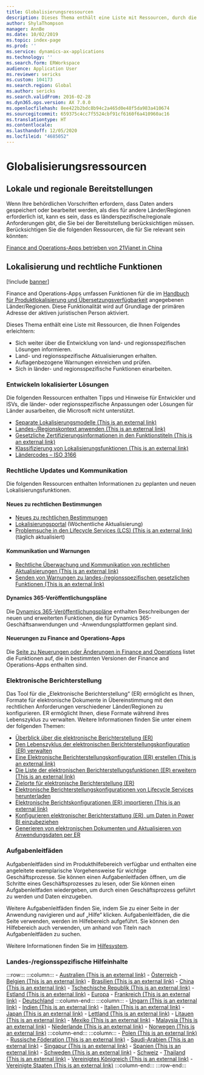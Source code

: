 ```yaml
---
title: Globalisierungsressourcen
description: Dieses Thema enthält eine Liste mit Ressourcen, durch die Sie mehr über länder-/regionsspezifische Funktionalität und Angebote erfahren können.
author: ShylaThompson
manager: AnnBe
ms.date: 10/02/2019
ms.topic: index-page
ms.prod: ''
ms.service: dynamics-ax-applications
ms.technology: ''
ms.search.form: ERWorkspace
audience: Application User
ms.reviewer: sericks
ms.custom: 104173
ms.search.region: Global
ms.author: sericks
ms.search.validFrom: 2016-02-28
ms.dyn365.ops.version: AX 7.0.0
ms.openlocfilehash: 8ee422b2bdc8b94c2a465d0e48f5da983a410674
ms.sourcegitcommit: 659375c4cc7f5524cbf91cf6160f6a410960ac16
ms.translationtype: HT
ms.contentlocale: 
ms.lasthandoff: 12/05/2020
ms.locfileid: "4685052"
---
```

# <a name="globalization-resources"></a>Globalisierungsressourcen

## <a name="local-and-regional-deployments"></a>Lokale und regionale Bereitstellungen
Wenn Ihre behördlichen Vorschriften erfordern, dass Daten anders gespeichert oder bearbeitet werden, als dies für andere Länder/Regionen erforderlich ist, kann es sein, dass es länderspezifische/regionale Anforderungen gibt, die Sie bei der Bereitstellung berücksichtigen müssen. Berücksichtigen Sie die folgenden Ressourcen, die für Sie relevant sein könnten:

[Finance and Operations-Apps betrieben von 21Vianet in China](https://docs.microsoft.com/dynamics365/unified-operations/dev-itpro/deployment/china-local-deployment)

## <a name="localization-and-regulatory-features"></a>Lokalisierung und rechtliche Funktionen

[!include [banner](../includes/banner.md)]

Finance and Operations-Apps umfassen Funktionen für die im [Handbuch für Produktlokalisierung und Übersetzungsverfügbarkeit](https://aka.ms/dynamics_365_international_availability_deck) angegebenen Länder/Regionen. Diese Funktionalität wird auf Grundlage der primären Adresse der aktiven juristischen Person aktiviert. 

Dieses Thema enthält eine Liste mit Ressourcen, die Ihnen Folgendes erleichtern: 
- Sich weiter über die Entwicklung von land- und regionsspezifischen Lösungen informieren.
- Land- und regionsspezifische Aktualisierungen erhalten.
- Auflagenbezogene Warnungen einreichen und prüfen.
- Sich in länder- und regionsspezifische Funktionen einarbeiten.

### <a name="developing-localized-solutions"></a>Entwickeln lokalisierter Lösungen
Die folgenden Ressourcen enthalten Tipps und Hinweise für Entwickler und ISVs, die länder- oder regionsspezifische Anpassungen oder Lösungen für Länder ausarbeiten, die Microsoft nicht unterstützt.
-   [Separate Lokalisierungsmodelle (This is an external link)](https://docs.microsoft.com/de-de/dynamics365/supply-chain/fin-ops-core/dev-itpro/lcs-solutions/separate-localization-models)
-   [Landes-/Regionskontext anwenden (This is an external link)](https://docs.microsoft.com/de-de/dynamics365/supply-chain/fin-ops-core/dev-itpro/lcs-solutions/apply-country-context)
-   [Gesetzliche Zertifizierungsinformationen in den Funktionstiteln (This is an external link)](https://docs.microsoft.com/de-de/dynamics365/supply-chain/fin-ops-core/dev-itpro/lcs-solutions/regulatory-certifications)
-   [Klassifizierung von Lokalisierungsfunktionen (This is an external link)](https://docs.microsoft.com/de-de/dynamics365/supply-chain/fin-ops-core/dev-itpro/lcs-solutions/classify-localization-features)
-   [Ländercodes – ISO 3166](https://www.iso.org/iso-3166-country-codes.html)

### <a name="regulatory-updates-and-communication"></a>Rechtliche Updates und Kommunikation
Die folgenden Ressourcen enthalten Informationen zu geplanten und neuen Lokalisierungsfunktionen. 

#### <a name="regulatory-updates"></a>Neues zu rechtlichen Bestimmungen
-   [Neues zu rechtlichen Bestimmungen](../../../finance/localizations/regulatory-updates.md)
-   [Lokalisierungsportal](https://mbs.microsoft.com/customersource/northamerica/ax/support/support-news/GFMLocalizationPortalMC) (Wöchentliche Aktualisierung)
-   [Problemsuche in den Lifecycle Services (LCS) (This is an external link)](https://docs.microsoft.com/de-de/dynamics365/supply-chain/fin-ops-core/dev-itpro/lifecycle-services/issue-search-lcs) (täglich aktualisiert)

#### <a name="communication-and-alerts"></a>Kommunikation und Warnungen
-   [Rechtliche Überwachung und Kommunikation von rechtlichen Aktualisierungen (This is an external link)](https://docs.microsoft.com/de-de/dynamics365/supply-chain/fin-ops-core/dev-itpro/lcs-solutions/regulatory-watch-communication)
-   [Senden von Warnungen zu landes-/regionsspezifischen gesetzlichen Funktionen (This is an external link)](https://docs.microsoft.com/de-de/dynamics365/supply-chain/fin-ops-core/dev-itpro/lcs-solutions/submit-localization-alerts)

#### <a name="dynamics-365-release-plans"></a>Dynamics 365-Veröffentlichungspläne
Die [Dynamics 365-Veröffentlichungspläne](https://docs.microsoft.com/business-applications-release-notes/) enthalten Beschreibungen der neuen und erweiterten Funktionen, die für Dynamics 365-Geschäftsanwendungen und -Anwendungsplattformen geplant sind. 

#### <a name="finance-and-operations-apps-whats-new"></a>Neuerungen zu Finance and Operations-Apps
Die [Seite zu Neuerungen oder Änderungen in Finance and Operations](../../fin-ops/get-started/whats-new-changed.md) listet die Funktionen auf, die in bestimmten Versionen der Finance and Operations-Apps enthalten sind.

### <a name="electronic-reporting"></a>Elektronische Berichterstellung
Das Tool für die „Elektronische Berichterstellung“ (ER) ermöglicht es Ihnen, Formate für elektronische Dokumente in Übereinstimmung mit den rechtlichen Anforderungen verschiedener Länder/Regionen zu konfigurieren. ER ermöglicht Ihnen, diese Formate während ihres Lebenszyklus zu verwalten. Weitere Informationen finden Sie unter einem der folgenden Themen:
-   [Überblick über die elektronische Berichterstellung (ER)](../analytics/general-electronic-reporting.md)
-   [Den Lebenszyklus der elektronischen Berichterstellungskonfiguration (ER) verwalten](../analytics/general-electronic-reporting-manage-configuration-lifecycle.md)
-   [Eine Elektronische Berichterstellungskonfiguration (ER) erstellen (This is an external link)](https://docs.microsoft.com/de-de/dynamics365/supply-chain/fin-ops-core/dev-itpro/analytics/electronic-reporting-configuration)
-   [Die Liste der elektronischen Berichterstellungsfunktionen (ER) erweitern (This is an external link)](https://docs.microsoft.com/de-de/dynamics365/supply-chain/fin-ops-core/dev-itpro/analytics/general-electronic-reporting-formulas-list-extension)
-   [Zielorte für elektronische Berichterstellung (ER)](../analytics/electronic-reporting-destinations.md)
-   [Elektronische Berichterstellungskonfigurationen von Lifecycle Services herunterladen](../analytics/download-electronic-reporting-configuration-lcs.md)
-   [Elektronische Berichtskonfigurationen (ER) importieren (This is an external link)](https://docs.microsoft.com/de-de/dynamics365/supply-chain/fin-ops-core/dev-itpro/analytics/electronic-reporting-import-ger-configurations)
-   [Konfigurieren elektronischer Berichterstattung (ER), um Daten in Power BI einzubeziehen](../analytics/general-electronic-reporting-report-configuration-get-data-powerbi.md)
-   [Generieren von elektronischen Dokumenten und Aktualisieren von Anwendungsdaten per ER](../analytics/generate-electronic-documents-update-application-data.md)

### <a name="task-guides"></a>Aufgabenleitfäden
Aufgabenleitfäden sind im Produkthilfebereich verfügbar und enthalten eine angeleitete exemplarische Vorgehensweise für wichtige Geschäftsprozesse. Sie können einen Aufgabenleitfaden öffnen, um die Schritte eines Geschäftsprozesses zu lesen, oder Sie können einen Aufgabenleitfaden wiedergeben, um durch einen Geschäftsprozess geführt zu werden und Daten einzugeben.

Weitere Aufgabenleitfäden finden Sie, indem Sie zu einer Seite in der Anwendung navigieren und auf „Hilfe“ klicken. Aufgabenleitfäden, die die Seite verwenden, werden im Hilfebereich aufgeführt. Sie können den Hilfebereich auch verwenden, um anhand von Titeln nach Aufgabenleitfäden zu suchen.

Weitere Informationen finden Sie im [Hilfesystem](../../fin-ops/get-started/help-overview.md#task-guides).


### <a name="countryregion-specific-help-content"></a>Landes-/regionsspezifische Hilfeinhalte
:::row:::
    :::column:::
        - [Australien (This is an external link)](https://docs.microsoft.com/de-de/dynamics365/supply-chain/finance/localizations/australia)
        - [Österreich](../../../finance/localizations/austria.md)
        - [Belgien (This is an external link)](https://docs.microsoft.com/de-de/dynamics365/supply-chain/finance/localizations/belgium)
        - [Brasilien (This is an external link)](https://docs.microsoft.com/de-de/dynamics365/supply-chain/finance/localizations/brazil)
        - [China (This is an external link)](https://docs.microsoft.com/de-de/dynamics365/supply-chain/finance/localizations/china)
        - [Tschechische Republik (This is an external link)](https://docs.microsoft.com/de-de/dynamics365/supply-chain/finance/localizations/czech-republic)
        - [Estland (This is an external link)](https://docs.microsoft.com/de-de/dynamics365/supply-chain/finance/localizations/estonia)
        - [Europa](../../../finance/localizations/europe.md)
        - [Frankreich (This is an external link)](https://docs.microsoft.com/de-de/dynamics365/supply-chain/finance/localizations/france)
        - [Deutschland](../../../finance/localizations/germany.md)
    :::column-end:::
    :::column:::
        - [Ungarn (This is an external link)](https://docs.microsoft.com/de-de/dynamics365/supply-chain/finance/localizations/hungary)
        - [Indien (This is an external link)](https://docs.microsoft.com/de-de/dynamics365/supply-chain/finance/localizations/india)
        - [Italien (This is an external link)](https://docs.microsoft.com/de-de/dynamics365/supply-chain/finance/localizations/italy)
        - [Japan (This is an external link)](https://docs.microsoft.com/de-de/dynamics365/supply-chain/finance/localizations/japan)
        - [Lettland (This is an external link)](https://docs.microsoft.com/de-de/dynamics365/supply-chain/finance/localizations/latvia)
        - [Litauen (This is an external link)](https://docs.microsoft.com/de-de/dynamics365/supply-chain/finance/localizations/lithuania)
        - [Mexiko (This is an external link)](https://docs.microsoft.com/de-de/dynamics365/supply-chain/finance/localizations/mexico)
        - [Malaysia (This is an external link)](https://docs.microsoft.com/de-de/dynamics365/supply-chain/finance/localizations/malaysia)
        - [Niederlande (This is an external link)](https://docs.microsoft.com/de-de/dynamics365/supply-chain/finance/localizations/netherlands)
        - [Norwegen (This is an external link)](https://docs.microsoft.com/de-de/dynamics365/supply-chain/finance/localizations/norway)
    :::column-end:::
    :::column:::
        - [Polen (This is an external link)](https://docs.microsoft.com/de-de/dynamics365/supply-chain/finance/localizations/poland)
        - [Russische Föderation (This is an external link)](https://docs.microsoft.com/de-de/dynamics365/supply-chain/finance/localizations/russia)
        - [Saudi-Arabien (This is an external link)](https://docs.microsoft.com/de-de/dynamics365/supply-chain/finance/localizations/saudi-arabia)
        - [Singapur (This is an external link)](https://docs.microsoft.com/de-de/dynamics365/supply-chain/finance/localizations/singapore)
        - [Spanien (This is an external link)](https://docs.microsoft.com/de-de/dynamics365/supply-chain/finance/localizations/spain)
        - [Schweden (This is an external link)](https://docs.microsoft.com/de-de/dynamics365/supply-chain/finance/localizations/sweden)
        - [Schweiz](../../../finance/localizations/switzerland.md)
        - [Thailand (This is an external link)](https://docs.microsoft.com/de-de/dynamics365/supply-chain/finance/localizations/thailand)
        - [Vereinigtes Königreich (This is an external link)](https://docs.microsoft.com/de-de/dynamics365/supply-chain/finance/localizations/united-kingdom)
        - [Vereinigte Staaten (This is an external link)](https://docs.microsoft.com/de-de/dynamics365/supply-chain/finance/localizations/united-states)
    :::column-end:::
:::row-end:::






